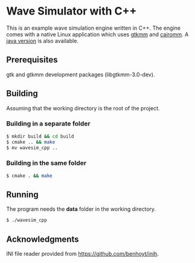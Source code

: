 # Wave Simulator with C++
This is an example wave simulation engine written in C++. The engine comes with
a native Linux application which uses [gtkmm] and [cairomm]. A [java version] is
also available.

[gtkmm]: https://www.gtkmm.org/
[cairomm]: https://www.cairographics.org/cairomm/
[java version]: https://github.com/mss1451/wavesim_java
## Prerequisites
gtk and gtkmm development packages (libgtkmm-3.0-dev).
## Building
Assuming that the working directory is the root of the project.
### Building in a separate folder
```sh
$ mkdir build && cd build
$ cmake .. && make
$ mv wavesim_cpp ..
```
### Building in the same folder
```sh
$ cmake . && make
```
## Running
The program needs the **data** folder in the working directory.

```sh
$ ./wavesim_cpp
```
## Acknowledgments
INI file reader provided from <https://github.com/benhoyt/inih>.
